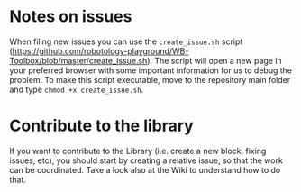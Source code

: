 # Notes on issues
When filing new issues you can use the `create_issue.sh` script (https://github.com/robotology-playground/WB-Toolbox/blob/master/create_issue.sh). The script will open a new page in your preferred browser with some important information for us to debug the problem.
To make this script executable, move to the repository main folder and type `chmod +x create_issue.sh`.

# Contribute to the library
If you want to contribute to the Library (i.e. create a new block, fixing issues, etc), you should start by creating a relative issue, so that the work can be coordinated.
Take a look also at the Wiki to understand how to do that.
